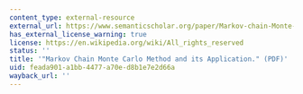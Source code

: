 ```yaml
---
content_type: external-resource
external_url: https://www.semanticscholar.org/paper/Markov-chain-Monte-Carlo-method-and-its-application-Brooks/b362b48aec3a4ecc8b268a943b90aaa991661fae
has_external_license_warning: true
license: https://en.wikipedia.org/wiki/All_rights_reserved
status: ''
title: '"Markov Chain Monte Carlo Method and its Application." (PDF)'
uid: feada901-a1bb-4477-a70e-d8b1e7e2d66a
wayback_url: ''
---
```

